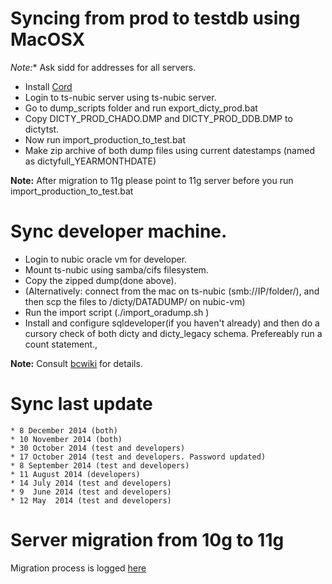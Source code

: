 # Syncing from prod to testdb using MacOSX
*Note:** Ask sidd for addresses for all servers.

* Install [Cord](http://cord.sourceforge.net/)
* Login to ts-nubic server using ts-nubic server.
* Go to dump_scripts folder and run export_dicty_prod.bat
* Copy DICTY_PROD_CHADO.DMP and DICTY_PROD_DDB.DMP to dictytst.
* Now run import_production_to_test.bat
* Make zip archive of both dump files using current datestamps (named as dictyfull_YEARMONTHDATE)

**Note:** After migration to 11g please point to 11g server before you run import_production_to_test.bat

# Sync developer machine.
* Login to nubic oracle vm for developer.
* Mount ts-nubic using samba/cifs filesystem.
* Copy the zipped dump(done above).
* (Alternatively: connect from the mac on ts-nubic (smb://IP/folder/), and then scp the files to /dicty/DATADUMP/ on nubic-vm)
* Run the import script (./import_oradump.sh )
* Install and configure sqldeveloper(if you haven't already) and then do a cursory check of both dicty and dicty_legacy schema.
  Prefereably run a count statement.,

**Note:** Consult [bcwiki](http://bcwiki.bioinformatics.northwestern.edu/bcwiki/index.php/Importing_exporting_Oracle_10g_production_DB) for details.

# Sync last update

	* 8 December 2014 (both)
	* 10 November 2014 (both)
	* 30 October 2014 (test and developers)
	* 17 October 2014 (test and developers. Password updated)
	* 8 September 2014 (test and developers)
	* 11 August 2014 (developers)
	* 14 July 2014 (test and developers)
	* 9  June 2014 (test and developers)
	* 12 May  2014 (test and developers)


# Server migration from 10g to 11g
Migration process is logged [here](https://github.com/dictyBase/Migration-Docs/issues/9)

